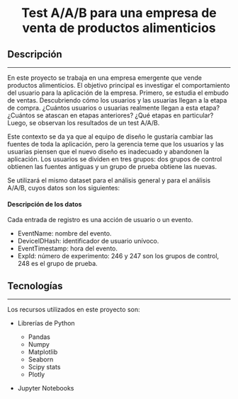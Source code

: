 <h1 align="center"> Test A/A/B para una empresa de venta de productos alimenticios  </h1>

## Descripción
***
En este proyecto se trabaja en una empresa emergente que vende productos alimenticios. El objetivo principal es investigar el comportamiento del usuario para la aplicación de la empresa.
Primero, se estudia el embudo de ventas. Descubriendo cómo los usuarios y las usuarias llegan a la etapa de compra. ¿Cuántos usuarios o usuarias realmente llegan a esta etapa? ¿Cuántos se atascan en etapas anteriores? ¿Qué etapas en particular?
Luego, se observan los resultados de un test A/A/B. 

Este contexto se da ya que al equipo de diseño le gustaría cambiar las fuentes de toda la aplicación, pero la gerencia teme que los usuarios y las usuarias piensen que el nuevo diseño es inadecuado y abandonen la aplicación. 
Los usuarios se dividen en tres grupos: dos grupos de control obtienen las fuentes antiguas y un grupo de prueba obtiene las nuevas. 

Se utilizará el mismo dataset para el análisis general y para el análisis A/A/B, cuyos datos son los siguientes: 

#### Descripción de los datos
Cada entrada de registro es una acción de usuario o un evento.
*	EventName: nombre del evento.
*	DeviceIDHash: identificador de usuario unívoco.
*	EventTimestamp: hora del evento.
*	ExpId: número de experimento: 246 y 247 son los grupos de control, 248 es el grupo de prueba.


## Tecnologías
***
Los recursos utilizados en este proyecto son:
* Librerías de Python 
	* Pandas 
	* Numpy
	* Matplotlib
	* Seaborn
	* Scipy stats
  * Plotly

* Jupyter Notebooks
